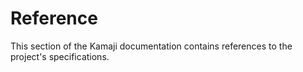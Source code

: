 # Reference
This section of the Kamaji documentation contains references to the project's specifications.